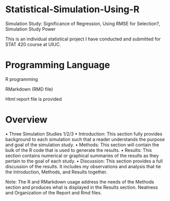 # Statistical-Simulation-Using-R
Simulation Study: Significance of Regression, Using RMSE for Selection?, Simulation Study Power

This is an individual statistical project I have conducted and submitted for STAT 420 course at UIUC.

# Programming Language
R programming

RMarkdown (RMD file)

Html report file is provided

# Overview
• Three Simulation Studies 1/2/3 
• Introduction: This section fully provides background to each simulation such that a reader understands the purpose and goal of the simulation study.
• Methods: This section will contain the bulk of the R code that is used to generate the results. 
• Results: This section contains numerical or graphical summaries of the results as they pertain to the goal of each study.
• Discussion: This section provides a full discussion of the results. It includes my observations and analysis that tie the Introduction, Methods, and Results together. 

Note: The R and RMarkdown usage address the needs of the Methods section and produces what is displayed in the Results section.
Neatness and Organization of the Report and Rmd files.

